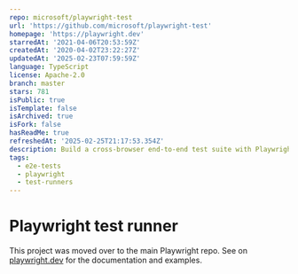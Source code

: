 ```yaml
---
repo: microsoft/playwright-test
url: 'https://github.com/microsoft/playwright-test'
homepage: 'https://playwright.dev'
starredAt: '2021-04-06T20:53:59Z'
createdAt: '2020-04-02T23:22:27Z'
updatedAt: '2025-02-23T07:59:59Z'
language: TypeScript
license: Apache-2.0
branch: master
stars: 781
isPublic: true
isTemplate: false
isArchived: true
isFork: false
hasReadMe: true
refreshedAt: '2025-02-25T21:17:53.354Z'
description: Build a cross-browser end-to-end test suite with Playwright.
tags:
  - e2e-tests
  - playwright
  - test-runners
---
```


# Playwright test runner

This project was moved over to the main Playwright repo. See on [playwright.dev](https://playwright.dev/docs/test-intro) for the documentation and examples.
